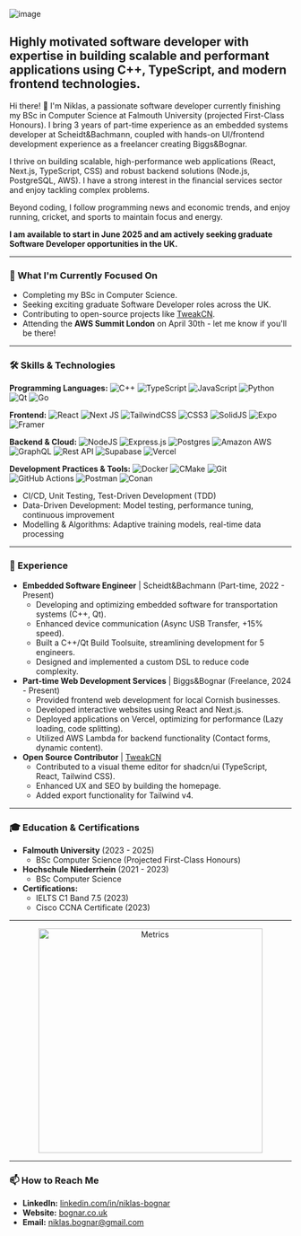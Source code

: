 ![image](https://github.com/user-attachments/assets/b85bf6be-2c22-40db-ae36-3bd6be4302d8)

## Highly motivated software developer with expertise in building scalable and performant applications using C++, TypeScript, and modern frontend technologies.

Hi there! 👋 I'm Niklas, a passionate software developer currently finishing my BSc in Computer Science at Falmouth University (projected First-Class Honours). I bring 3 years of part-time experience as an embedded systems developer at Scheidt&Bachmann, coupled with hands-on UI/frontend development experience as a freelancer creating Biggs&Bognar.

I thrive on building scalable, high-performance web applications (React, Next.js, TypeScript, CSS) and robust backend solutions (Node.js, PostgreSQL, AWS). I have a strong interest in the financial services sector and enjoy tackling complex problems.

Beyond coding, I follow programming news and economic trends, and enjoy running, cricket, and sports to maintain focus and energy.

**I am available to start in June 2025 and am actively seeking graduate Software Developer opportunities in the UK.**

---

### 🌱 What I'm Currently Focused On

*   Completing my BSc in Computer Science.
*   Seeking exciting graduate Software Developer roles across the UK.
*   Contributing to open-source projects like [TweakCN](https://tweakcn.com/).
*   Attending the **AWS Summit London** on April 30th - let me know if you'll be there!

---

### 🛠️ Skills & Technologies

**Programming Languages:**
![C++](https://img.shields.io/badge/c++-%2300599C.svg?style=for-the-badge&logo=c%2B%2B&logoColor=white) ![TypeScript](https://img.shields.io/badge/typescript-%23007ACC.svg?style=for-the-badge&logo=typescript&logoColor=white) ![JavaScript](https://img.shields.io/badge/javascript-%23323330.svg?style=for-the-badge&logo=javascript&logoColor=%23F7DF1E) ![Python](https://img.shields.io/badge/python-3670A0?style=for-the-badge&logo=python&logoColor=ffdd54) ![Qt](https://img.shields.io/badge/Qt-%23217346.svg?style=for-the-badge&logo=Qt&logoColor=white) ![Go](https://img.shields.io/badge/go-%2300ADD8.svg?style=for-the-badge&logo=go&logoColor=white)

**Frontend:**
![React](https://img.shields.io/badge/react-%2320232a.svg?style=for-the-badge&logo=react&logoColor=%2361DAFB) ![Next JS](https://img.shields.io/badge/Next-black?style=for-the-badge&logo=next.js&logoColor=white) ![TailwindCSS](https://img.shields.io/badge/tailwindcss-%2338B2AC.svg?style=for-the-badge&logo=tailwind-css&logoColor=white) ![CSS3](https://img.shields.io/badge/css3-%231572B6.svg?style=for-the-badge&logo=css3&logoColor=white) ![SolidJS](https://img.shields.io/badge/SolidJS-2c4f7c?style=for-the-badge&logo=solid&logoColor=c8c9cb) ![Expo](https://img.shields.io/badge/expo-1C1E24?style=for-the-badge&logo=expo&logoColor=#D04A37) ![Framer](https://img.shields.io/badge/Framer-black?style=for-the-badge&logo=framer&logoColor=blue)

**Backend & Cloud:**
![NodeJS](https://img.shields.io/badge/node.js-6DA55F?style=for-the-badge&logo=node.js&logoColor=white) ![Express.js](https://img.shields.io/badge/express.js-%23404d59.svg?style=for-the-badge&logo=express&logoColor=%2361DAFB) ![Postgres](https://img.shields.io/badge/postgres-%23316192.svg?style=for-the-badge&logo=postgresql&logoColor=white) ![Amazon AWS](https://img.shields.io/badge/AWS-%23FF9900.svg?style=for-the-badge&logo=amazon-aws&logoColor=white) ![GraphQL](https://img.shields.io/badge/-GraphQL-E10098?style=for-the-badge&logo=graphql&logoColor=white) ![Rest API](https://img.shields.io/badge/REST%20API-black?style=flat-square&logo=api) ![Supabase](https://img.shields.io/badge/Supabase-3ECF8E?style=for-the-badge&logo=supabase&logoColor=white) ![Vercel](https://img.shields.io/badge/vercel-%23000000.svg?style=for-the-badge&logo=vercel&logoColor=white)

**Development Practices & Tools:**
![Docker](https://img.shields.io/badge/docker-%230db7ed.svg?style=for-the-badge&logo=docker&logoColor=white) ![CMake](https://img.shields.io/badge/CMake-%23008FBA.svg?style=for-the-badge&logo=cmake&logoColor=white) ![Git](https://img.shields.io/badge/git-%23F05033.svg?style=for-the-badge&logo=git&logoColor=white) ![GitHub Actions](https://img.shields.io/badge/github%20actions-%232671E5.svg?style=for-the-badge&logo=githubactions&logoColor=white) ![Postman](https://img.shields.io/badge/Postman-FF6C37?style=for-the-badge&logo=postman&logoColor=white) ![Conan](https://img.shields.io/badge/Conan-52A047?style=for-the-badge&logo=conan&logoColor=white)
*   CI/CD, Unit Testing, Test-Driven Development (TDD)
*   Data-Driven Development: Model testing, performance tuning, continuous improvement
*   Modelling & Algorithms: Adaptive training models, real-time data processing

---

### 💼 Experience

*   **Embedded Software Engineer** | Scheidt&Bachmann (Part-time, 2022 - Present)
    *   Developing and optimizing embedded software for transportation systems (C++, Qt).
    *   Enhanced device communication (Async USB Transfer, +15% speed).
    *   Built a C++/Qt Build Toolsuite, streamlining development for 5 engineers.
    *   Designed and implemented a custom DSL to reduce code complexity.
*   **Part-time Web Development Services** | Biggs&Bognar (Freelance, 2024 - Present)
    *   Provided frontend web development for local Cornish businesses.
    *   Developed interactive websites using React and Next.js.
    *   Deployed applications on Vercel, optimizing for performance (Lazy loading, code splitting).
    *   Utilized AWS Lambda for backend functionality (Contact forms, dynamic content).
*   **Open Source Contributor** | [TweakCN](https://tweakcn.com/)
    *   Contributed to a visual theme editor for shadcn/ui (TypeScript, React, Tailwind CSS).
    *   Enhanced UX and SEO by building the homepage.
    *   Added export functionality for Tailwind v4.

---

### 🎓 Education & Certifications

*   **Falmouth University** (2023 - 2025)
    *   BSc Computer Science (Projected First-Class Honours)
*   **Hochschule Niederrhein** (2021 - 2023)
    *   BSc Computer Science
*   **Certifications:**
    *   IELTS C1 Band 7.5 (2023)
    *   Cisco CCNA Certificate (2023)

---

<p align="center"><img src="/github-metrics.svg" alt="Metrics" width="400"></p>

---

### 📫 How to Reach Me

*   **LinkedIn:** [linkedin.com/in/niklas-bognar](https://www.linkedin.com/in/niklas-bognar)
*   **Website:** [bognar.co.uk](https://bognar.co.uk)
*   **Email:** [niklas.bognar@gmail.com](mailto:niklas.bognar@gmail.com)
